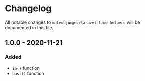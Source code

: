 # Changelog

All notable changes to `mateusjunges/laravel-time-helpers` will be documented in this file.


## 1.0.0 - 2020-11-21
### Added
- `in()` function
- `past()` function